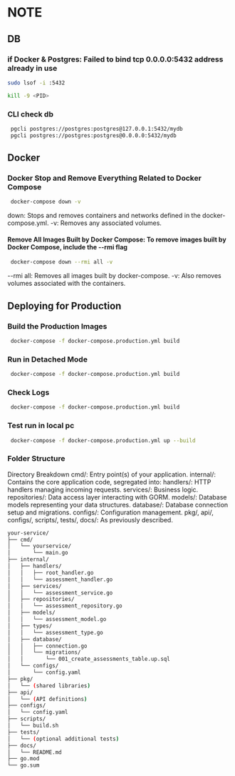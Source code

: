 # NOTE

## DB

### if Docker & Postgres: Failed to bind tcp 0.0.0.0:5432 address already in use

``` bash
sudo lsof -i :5432
```

``` bash
kill -9 <PID>
```

### CLI check db

``` bash
 pgcli postgres://postgres:postgres@127.0.0.1:5432/mydb
 pgcli postgres://postgres:postgres@0.0.0.0:5432/mydb
```

## Docker

### Docker Stop and Remove Everything Related to Docker Compose

```bash
 docker-compose down -v
```

down: Stops and removes containers and networks defined in the docker-compose.yml.
-v: Removes any associated volumes.

#### Remove All Images Built by Docker Compose: To remove images built by Docker Compose, include the --rmi flag

```bash
 docker-compose down --rmi all -v
```

--rmi all: Removes all images built by docker-compose.
-v: Also removes volumes associated with the containers.

## Deploying for Production

### Build the Production Images

```bash
 docker-compose -f docker-compose.production.yml build
```

### Run in Detached Mode

```bash
 docker-compose -f docker-compose.production.yml build
```

### Check Logs

```bash
 docker-compose -f docker-compose.production.yml build
```

### Test run in local pc

```bash
 docker-compose -f docker-compose.production.yml up --build
```

### Folder Structure

 Directory Breakdown
 cmd/: Entry point(s) of your application.
 internal/: Contains the core application code, segregated into:
 handlers/: HTTP handlers managing incoming requests.
 services/: Business logic.
 repositories/: Data access layer interacting with GORM.
 models/: Database models representing your data structures.
 database/: Database connection setup and migrations.
 configs/: Configuration management.
 pkg/, api/, configs/, scripts/, tests/, docs/: As previously described.

```bash
your-service/
├── cmd/
│   └── yourservice/
│       └── main.go
├── internal/
│   ├── handlers/
│   │   ├── root_handler.go
│   │   └── assessment_handler.go
│   ├── services/
│   │   └── assessment_service.go
│   ├── repositories/
│   │   └── assessment_repository.go
│   ├── models/
│   │   └── assessment_model.go
│   ├── types/
│   │   └── assessment_type.go
│   ├── database/
│   │   ├── connection.go
│   │   └── migrations/
│   │       └── 001_create_assessments_table.up.sql
│   └── configs/
│       └── config.yaml
├── pkg/
│   └── (shared libraries)
├── api/
│   └── (API definitions)
├── configs/
│   └── config.yaml
├── scripts/
│   └── build.sh
├── tests/
│   └── (optional additional tests)
├── docs/
│   └── README.md
├── go.mod
└── go.sum
```
